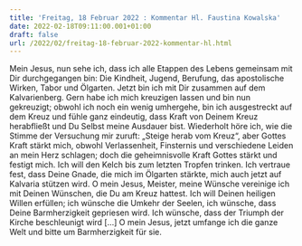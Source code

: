 ```yaml
---
title: 'Freitag, 18 Februar 2022 : Kommentar Hl. Faustina Kowalska'
date: 2022-02-18T09:11:00.001+01:00
draft: false
url: /2022/02/freitag-18-februar-2022-kommentar-hl.html
---
```


Mein Jesus, nun sehe ich, dass ich alle Etappen des Lebens gemeinsam mit Dir durchgegangen bin: Die Kindheit, Jugend, Berufung, das apostolische Wirken, Tabor und Ölgarten. Jetzt bin ich mit Dir zusammen auf dem Kalvarienberg. Gern habe ich mich kreuzigen lassen und bin nun gekreuzigt; obwohl ich noch ein wenig umhergehe, bin ich ausgestreckt auf dem Kreuz und fühle ganz eindeutig, dass Kraft von Deinem Kreuz herabfließt und Du Selbst meine Ausdauer bist. Wiederholt höre ich, wie die Stimme der Versuchung mir zuruft: „Steige herab vom Kreuz“, aber Gottes Kraft stärkt mich, obwohl Verlassenheit, Finsternis und verschiedene Leiden an mein Herz schlagen; doch die geheimnisvolle Kraft Gottes stärkt und festigt mich. Ich will den Kelch bis zum letzten Tropfen trinken. Ich vertraue fest, dass Deine Gnade, die mich im Ölgarten stärkte, mich auch jetzt auf Kalvaria stützen wird. O mein Jesus, Meister, meine Wünsche vereinige ich mit Deinen Wünschen, die Du am Kreuz hattest. Ich will Deinen heiligen Willen erfüllen; ich wünsche die Umkehr der Seelen, ich wünsche, dass Deine Barmherzigkeit gepriesen wird. Ich wünsche, dass der Triumph der Kirche beschleunigt wird \[…\] O mein Jesus, jetzt umfange ich die ganze Welt und bitte um Barmherzigkeit für sie.